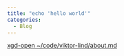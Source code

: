 ```yaml
---
title: "echo 'hello world'"
categories:
  - Blog
---
```

[xgd-open ~/code/viktor-lind/about.md]: /about "title"

[xgd-open ~/code/viktor-lind/about.md]